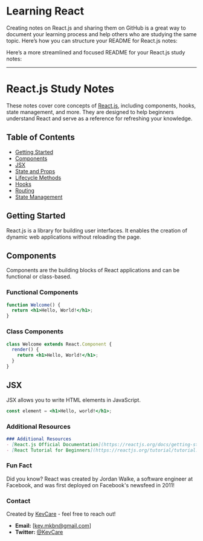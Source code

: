 # Learning React

Creating notes on React.js and sharing them on GitHub is a great way to document your learning process and help others who are studying the same topic. Here’s how you can structure your README for React.js notes:

Here’s a more streamlined and focused README for your React.js study notes:

---

# React.js Study Notes

These notes cover core concepts of [React.js](https://reactjs.org/), including components, hooks, state management, and more. They are designed to help beginners understand React and serve as a reference for refreshing your knowledge.

## Table of Contents

- [Getting Started](#getting-started)
- [Components](#components)
- [JSX](#jsx)
- [State and Props](#state-and-props)
- [Lifecycle Methods](#lifecycle-methods)
- [Hooks](#hooks)
- [Routing](#routing)
- [State Management](#state-management)

## Getting Started

React.js is a library for building user interfaces. It enables the creation of dynamic web applications without reloading the page.

## Components

Components are the building blocks of React applications and can be functional or class-based.

### Functional Components

```jsx
function Welcome() {
  return <h1>Hello, World!</h1>;
}
```

### Class Components

```jsx
class Welcome extends React.Component {
  render() {
    return <h1>Hello, World!</h1>;
  }
}
```

## JSX

JSX allows you to write HTML elements in JavaScript.

```jsx
const element = <h1>Hello, world!</h1>;
```


### **Additional Resources**

```markdown
### Additional Resources
- [React.js Official Documentation](https://reactjs.org/docs/getting-started.html)
- [React Tutorial for Beginners](https://reactjs.org/tutorial/tutorial.html)
````

### Fun Fact

Did you know? React was created by Jordan Walke, a software engineer at Facebook, and was first deployed on Facebook's newsfeed in 2011!

###  **Contact**

Created by [KevCare](https://github.com/KevCareSA) - feel free to reach out!

- **Email:** [kev.mkbn@gmail.com]
- **Twitter:** [@KevCare](https://twitter.com/KgosiKevin)
